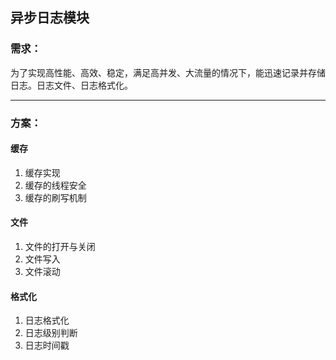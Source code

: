 ## 异步日志模块

### 需求：

为了实现高性能、高效、稳定，满足高并发、大流量的情况下，能迅速记录并存储日志。日志文件、日志格式化。

---

### 方案：

#### 缓存

1. 缓存实现
2. 缓存的线程安全
3. 缓存的刷写机制

#### 文件

1. 文件的打开与关闭
2. 文件写入
3. 文件滚动

#### 格式化

1. 日志格式化
2. 日志级别判断
3. 日志时间戳

